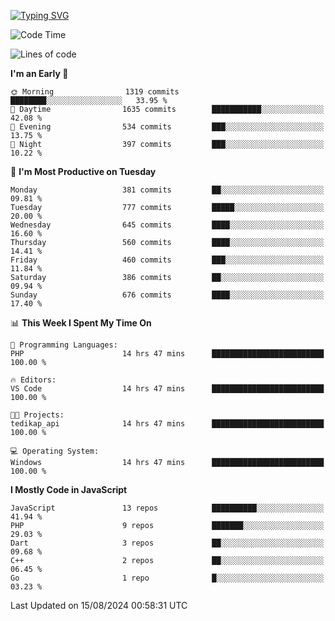 [![Typing SVG](https://readme-typing-svg.demolab.com?font=Fira+Code&pause=1000&color=F7F7F7&random=false&width=435&lines=Hi+%F0%9F%91%8B%2C+I'm+Rafiu+Sidqi;Junior+Backend+Developer)](https://git.io/typing-svg)
<!--START_SECTION:waka-->
![Code Time](http://img.shields.io/badge/Code%20Time-331%20hrs%2011%20mins-blue)

![Lines of code](https://img.shields.io/badge/From%20Hello%20World%20I%27ve%20Written-1.5%20million%20lines%20of%20code-blue)

**I'm an Early 🐤** 

```text
🌞 Morning                1319 commits        ████████░░░░░░░░░░░░░░░░░   33.95 % 
🌆 Daytime                1635 commits        ███████████░░░░░░░░░░░░░░   42.08 % 
🌃 Evening                534 commits         ███░░░░░░░░░░░░░░░░░░░░░░   13.75 % 
🌙 Night                  397 commits         ███░░░░░░░░░░░░░░░░░░░░░░   10.22 % 
```
📅 **I'm Most Productive on Tuesday** 

```text
Monday                   381 commits         ██░░░░░░░░░░░░░░░░░░░░░░░   09.81 % 
Tuesday                  777 commits         █████░░░░░░░░░░░░░░░░░░░░   20.00 % 
Wednesday                645 commits         ████░░░░░░░░░░░░░░░░░░░░░   16.60 % 
Thursday                 560 commits         ████░░░░░░░░░░░░░░░░░░░░░   14.41 % 
Friday                   460 commits         ███░░░░░░░░░░░░░░░░░░░░░░   11.84 % 
Saturday                 386 commits         ██░░░░░░░░░░░░░░░░░░░░░░░   09.94 % 
Sunday                   676 commits         ████░░░░░░░░░░░░░░░░░░░░░   17.40 % 
```


📊 **This Week I Spent My Time On** 

```text
💬 Programming Languages: 
PHP                      14 hrs 47 mins      █████████████████████████   100.00 % 

🔥 Editors: 
VS Code                  14 hrs 47 mins      █████████████████████████   100.00 % 

🐱‍💻 Projects: 
tedikap_api              14 hrs 47 mins      █████████████████████████   100.00 % 

💻 Operating System: 
Windows                  14 hrs 47 mins      █████████████████████████   100.00 % 
```

**I Mostly Code in JavaScript** 

```text
JavaScript               13 repos            ██████████░░░░░░░░░░░░░░░   41.94 % 
PHP                      9 repos             ███████░░░░░░░░░░░░░░░░░░   29.03 % 
Dart                     3 repos             ██░░░░░░░░░░░░░░░░░░░░░░░   09.68 % 
C++                      2 repos             ██░░░░░░░░░░░░░░░░░░░░░░░   06.45 % 
Go                       1 repo              █░░░░░░░░░░░░░░░░░░░░░░░░   03.23 % 
```




 Last Updated on 15/08/2024 00:58:31 UTC
<!--END_SECTION:waka-->
